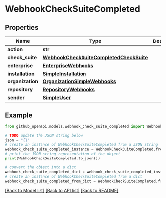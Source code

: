 # WebhookCheckSuiteCompleted


## Properties

Name | Type | Description | Notes
------------ | ------------- | ------------- | -------------
**action** | **str** |  | 
**check_suite** | [**WebhookCheckSuiteCompletedCheckSuite**](WebhookCheckSuiteCompletedCheckSuite.md) |  | 
**enterprise** | [**EnterpriseWebhooks**](EnterpriseWebhooks.md) |  | [optional] 
**installation** | [**SimpleInstallation**](SimpleInstallation.md) |  | [optional] 
**organization** | [**OrganizationSimpleWebhooks**](OrganizationSimpleWebhooks.md) |  | [optional] 
**repository** | [**RepositoryWebhooks**](RepositoryWebhooks.md) |  | 
**sender** | [**SimpleUser**](SimpleUser.md) |  | 

## Example

```python
from github_openapi.models.webhook_check_suite_completed import WebhookCheckSuiteCompleted

# TODO update the JSON string below
json = "{}"
# create an instance of WebhookCheckSuiteCompleted from a JSON string
webhook_check_suite_completed_instance = WebhookCheckSuiteCompleted.from_json(json)
# print the JSON string representation of the object
print(WebhookCheckSuiteCompleted.to_json())

# convert the object into a dict
webhook_check_suite_completed_dict = webhook_check_suite_completed_instance.to_dict()
# create an instance of WebhookCheckSuiteCompleted from a dict
webhook_check_suite_completed_from_dict = WebhookCheckSuiteCompleted.from_dict(webhook_check_suite_completed_dict)
```
[[Back to Model list]](../README.md#documentation-for-models) [[Back to API list]](../README.md#documentation-for-api-endpoints) [[Back to README]](../README.md)


